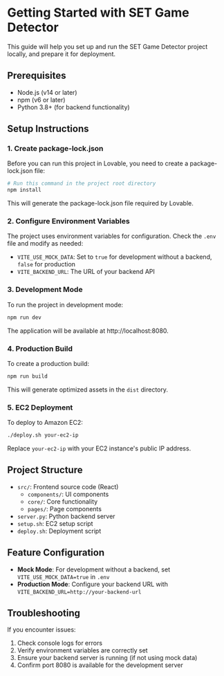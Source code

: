 
# Getting Started with SET Game Detector

This guide will help you set up and run the SET Game Detector project locally, and prepare it for deployment.

## Prerequisites

- Node.js (v14 or later)
- npm (v6 or later)
- Python 3.8+ (for backend functionality)

## Setup Instructions

### 1. Create package-lock.json

Before you can run this project in Lovable, you need to create a package-lock.json file:

```bash
# Run this command in the project root directory
npm install
```

This will generate the package-lock.json file required by Lovable.

### 2. Configure Environment Variables

The project uses environment variables for configuration. Check the `.env` file and modify as needed:

- `VITE_USE_MOCK_DATA`: Set to `true` for development without a backend, `false` for production
- `VITE_BACKEND_URL`: The URL of your backend API

### 3. Development Mode

To run the project in development mode:

```bash
npm run dev
```

The application will be available at http://localhost:8080.

### 4. Production Build

To create a production build:

```bash
npm run build
```

This will generate optimized assets in the `dist` directory.

### 5. EC2 Deployment

To deploy to Amazon EC2:

```bash
./deploy.sh your-ec2-ip
```

Replace `your-ec2-ip` with your EC2 instance's public IP address.

## Project Structure

- `src/`: Frontend source code (React)
  - `components/`: UI components
  - `core/`: Core functionality
  - `pages/`: Page components
- `server.py`: Python backend server
- `setup.sh`: EC2 setup script
- `deploy.sh`: Deployment script

## Feature Configuration

- **Mock Mode**: For development without a backend, set `VITE_USE_MOCK_DATA=true` in `.env`
- **Production Mode**: Configure your backend URL with `VITE_BACKEND_URL=http://your-backend-url`

## Troubleshooting

If you encounter issues:

1. Check console logs for errors
2. Verify environment variables are correctly set
3. Ensure your backend server is running (if not using mock data)
4. Confirm port 8080 is available for the development server
